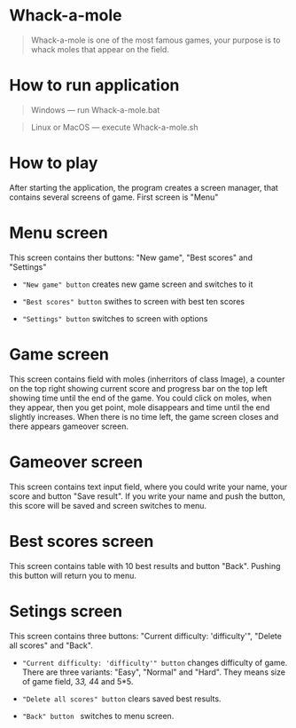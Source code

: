 # Whack-a-mole
>Whack-a-mole is one of the most famous games, your purpose is to whack moles that appear on the field.

# How to run application
>Windows — run Whack-a-mole.bat

>Linux or MacOS — execute Whack-a-mole.sh

# How to play
After starting the application, the program creates a screen manager, that contains several screens of game. First screen is "Menu"

# Menu screen
This screen contains ther buttons: "New game", "Best scores" and "Settings"

* `"New game" button` creates new game screen and switches to it

* `"Best scores" button` swithes to screen with best ten scores

* `"Settings" button` switches to screen with options

# Game screen
This screen contains field with moles (inherritors of class Image), a counter on the top right showing current score and progress bar on the top left showing time until the end of the game. You could click on moles, when they appear, then you get point, mole disappears and time until the end slightly increases. When there is no time left, the game screen closes and there appears gameover screen.

# Gameover screen
This screen contains text input field, where you could write your name, your score and button "Save result". If you write your name and push the button, this score will be saved and screen switches to menu.

# Best scores screen
This screen contains table with 10 best results and button "Back". Pushing this button will return you to menu.

# Setings screen
This screen contains three buttons: "Current difficulty: 'difficulty'", "Delete all scores" and "Back".

* `"Current difficulty: 'difficulty'" button` changes difficulty of game. There are three variants: "Easy", "Normal" and "Hard". They means size of game field, 3*3, 4*4 and 5*5.

* `"Delete all scores" button` clears saved best results.

* `"Back" button ` switches to menu screen.
